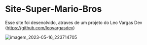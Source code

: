 # Site-Super-Mario-Bros

Esse site foi desenolvido, atraves de um projeto do Leo Vargas Dev (https://github.com/leovargasdev)

![imagem_2023-05-16_223714705](https://github.com/lLucasSantana/Site-Super-Mario-Bros/assets/128735379/b268a876-44b1-4503-bcf2-e5c5d2dc1212)
